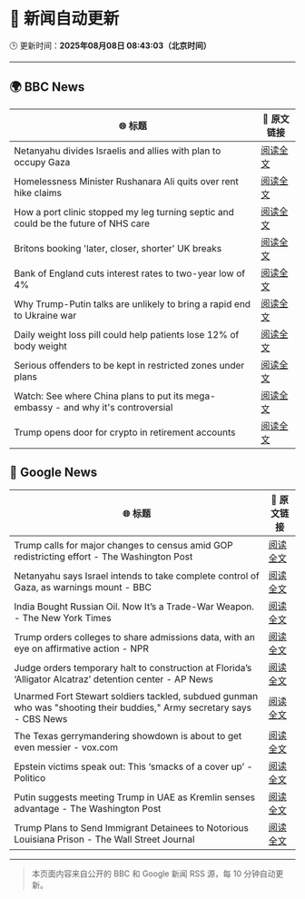 # 🧠 新闻自动更新

🕒 更新时间：**2025年08月08日 08:43:03（北京时间）**

---

## 🌍 BBC News

| 🌐 标题 | 🔗 原文链接 |
|--------|-------------|
| Netanyahu divides Israelis and allies with plan to occupy Gaza | [阅读全文](https://www.bbc.com/news/articles/cj4w2q9k4pjo?at_medium=RSS&at_campaign=rss) |
| Homelessness Minister Rushanara Ali quits over rent hike claims | [阅读全文](https://www.bbc.com/news/articles/clyd3l2x2n8o?at_medium=RSS&at_campaign=rss) |
| How a port clinic stopped my leg turning septic and could be the future of NHS care | [阅读全文](https://www.bbc.com/news/articles/cm21z711g59o?at_medium=RSS&at_campaign=rss) |
| Britons booking 'later, closer, shorter' UK breaks | [阅读全文](https://www.bbc.com/news/articles/c939gx4gqwpo?at_medium=RSS&at_campaign=rss) |
| Bank of England cuts interest rates to two-year low of 4% | [阅读全文](https://www.bbc.com/news/articles/c5yprwyxjlxo?at_medium=RSS&at_campaign=rss) |
| Why Trump-Putin talks are unlikely to bring a rapid end to Ukraine war | [阅读全文](https://www.bbc.com/news/articles/c14gkkzvpx8o?at_medium=RSS&at_campaign=rss) |
| Daily weight loss pill could help patients lose 12% of body weight | [阅读全文](https://www.bbc.com/news/articles/czerly4wwwyo?at_medium=RSS&at_campaign=rss) |
| Serious offenders to be kept in restricted zones under plans | [阅读全文](https://www.bbc.com/news/articles/ce832zyg1vlo?at_medium=RSS&at_campaign=rss) |
| Watch: See where China plans to put its mega-embassy - and why it's controversial | [阅读全文](https://www.bbc.com/news/videos/cgjy814d367o?at_medium=RSS&at_campaign=rss) |
| Trump opens door for crypto in retirement accounts | [阅读全文](https://www.bbc.com/news/articles/c62w8ewg849o?at_medium=RSS&at_campaign=rss) |

## 📰 Google News

| 🌐 标题 | 🔗 原文链接 |
|--------|-------------|
| Trump calls for major changes to census amid GOP redistricting effort - The Washington Post | [阅读全文](https://news.google.com/rss/articles/CBMitAFBVV95cUxPYlVJdmNXTmhRN25WWVc5NVZuVUp6ODRGYTlKREZndnhFdmtRVUhHTlhvTzB5cHpWb0wwcnNzSmpObTgzSUpNTHR5X1I1OGhKRFNJZmtLU3VlSk0tUWlhamFtcWhvVkdiSmdrVVdVNnE4MzBkWEVKSGJKd2NOMnVTV2tDaUJNQ0YtcVdTTnktT1JBd1BpWTBDd0VtLWxtQ09zbThQejgtM3huR0JITU1IdmJLQjY?oc=5) |
| Netanyahu says Israel intends to take complete control of Gaza, as warnings mount - BBC | [阅读全文](https://news.google.com/rss/articles/CBMiWkFVX3lxTE1OM2dZcU42YWFkZXh3ZC1sLXl5MVU2SFJRbi03TTJTSU9lY0VodXNNMUNqQmpvaFhNLVFxcEp0ZEdDdmxTUzJWanlnSXAzcmJyNUFMSVhRTHBzUdIBX0FVX3lxTE5sbG1wNUFWY1h3MEhjcDdodWFVLWNoUzZFekliZ0hUSVNMTG1PdklLbHRUWVV4OTVVNXY5UW9kLWJ1OWlzS3BVbFNBQS0zUlRzN2ZXUkZKZ2NmbVVjUHNn?oc=5) |
| India Bought Russian Oil. Now It’s a Trade-War Weapon. - The New York Times | [阅读全文](https://news.google.com/rss/articles/CBMie0FVX3lxTFBTU05CcFZ5bmRRYTdwUmV3R2xFRWgtZVk2eUxPUWRvLWdQdmRYUWNpYVVDRkZLLVhpMHpzVG1qNzdXSEtfZDM0bndrdkl4bW9zRTlsYWRfQ3JfWWRlNnRWNmF0WldldGRadjhFU2VPMlBPODY0enp4Uzg4UQ?oc=5) |
| Trump orders colleges to share admissions data, with an eye on affirmative action - NPR | [阅读全文](https://news.google.com/rss/articles/CBMikgFBVV95cUxPQkdYejdiblI3VGg2TEpBZ3psSzlzMkxkTDQ1clFSaDVxak8zbmpiRkZ6a2hGRFg2dG11TmhkVVBkR3g4WEkxaF94VHZIa0NuRk5hUEtKZXNBWkhwemtPVU1sRlp3UFhEZ1RESFQxclBqdFh1VTZVTWlLOENDVEhuWlVGaFFiUnRGdnExaWp5c1lXUQ?oc=5) |
| Judge orders temporary halt to construction at Florida’s ‘Alligator Alcatraz’ detention center - AP News | [阅读全文](https://news.google.com/rss/articles/CBMinAFBVV95cUxPR0NMNGtYZHFqLUxWbHVfQ1FmYmc1VENHRDM3LTYwNks1TFU3b2l0b2lEbmZlOVc2bXRCS2V3R0Q1dmtWWEFHRzR2OUN3ZzJEYzhXWHBKNm41elpKLVZDVEJBa25HWnhIZVNDUk81VEpWTUJJZE1NUzRRajZicXd3NXI5VWpYZ1NoRllWLVJXSkJCM1V2X0ZWTFg1TjY?oc=5) |
| Unarmed Fort Stewart soldiers tackled, subdued gunman who was "shooting their buddies," Army secretary says - CBS News | [阅读全文](https://news.google.com/rss/articles/CBMiiwFBVV95cUxQSndoaWc3X29JUW84OFVXR1RGZ0diY3ZhQnlGLS1EUmdqTnpLVHVpZFc1aEluamFHZmwwSHE5RTdJVk9qNFBqQWhQR2dsZzk4MnFzbldCa1g0VXR4bDF5ejg5ZHdBMWRnTVVMc1VBbzFUS3VLdHQyUnZXQWJXSFVkT1hIYlVIbXIwZm5V0gGQAUFVX3lxTE9JTHRKTlJjLUxLMzZvUjRacVFkVWtqVW5KdjI2MUhYZ1lYNlBfMmhfbDBqdUhtdjh0dmV3Qk80dW9vU2lpSkU4bGl5QV9uelRrZ0JSUE44VHBXM05SMmU3S25kWlVfR2tKX3FVZDZWTnV4Sl9VRVJzS21RU1dEbG4tTy1jb2FORnE5OHc1TnhGTg?oc=5) |
| The Texas gerrymandering showdown is about to get even messier - vox.com | [阅读全文](https://news.google.com/rss/articles/CBMiowFBVV95cUxQNVNiMHpzaTJJbzluV2lXQ1Q1MlgtUkhqY1oyVGpibzg4WWp0YS1fWF9XZ0prOGhpQ2JneEQwNlpEVFdMVkhmU1R0U0V1ODJwVUtYNmRRWGZFS3I2UDVRRVgybmV0Y2E4dFVZTHZoYk10TVBxUENHNkNRaFhuUFpaanlfeXhXalBTWHA4MzJuVVR5MzBjUVVGZGQzM2xkY21zak84?oc=5) |
| Epstein victims speak out: This ‘smacks of a cover up’ - Politico | [阅读全文](https://news.google.com/rss/articles/CBMisgFBVV95cUxOY051SWdfQlFVTTE4cExRN0hwb0ItTGV1UEQ5OHJ6S0hKZ3FsbWIwWHNOX0JqNFhhNTMzczdscmZjYzFVR3FLbUFDTnhSVnFsbVRLcGpfSE1YYUk3bWJDbFdncmFiWUwyV0I3TnQ4TVA1NWZNeW5MQ3M1ZkpuLVlaZWJwdjh0T3FQWkNKSFpjVG9vVGxnOE5PYU9wWDZLbDZ0bTNQM3VpSmQ4NVRWcG5HMEpB?oc=5) |
| Putin suggests meeting Trump in UAE as Kremlin senses advantage - The Washington Post | [阅读全文](https://news.google.com/rss/articles/CBMiiwFBVV95cUxPRU40Y0czN0syTEloZmVPZU81UkdWektENjNLLUw1LXNCTF9jc1VhcXpWcVZZMHlic251MFJ2TXAyd1UycDhTQ2xnNGdxM0hzcUhNblZCVlFFU25ibmpDdG8zeUlJR2NwNDlKVU9CTFRHOTdMZjlZRjFHbWJUZjlzVWxxSDF5a29mcDM4?oc=5) |
| Trump Plans to Send Immigrant Detainees to Notorious Louisiana Prison - The Wall Street Journal | [阅读全文](https://news.google.com/rss/articles/CBMiigFBVV95cUxNdnhFWEotUGtrRDhyYWZud0NIV01QLVVwbTRKQVFxSmh1bFd0WGJnakVvdGtKWTVsYkhfdkQtSzQ2TjFjZXlxY1RjUlN4cjFvSGxCVTQ2NTdvTkFVbjgyUWFxZlFDRHl4ODI3cWFCckdUNUQ5c0o3eVNNcnc4bGsxdW1VZjhHazE4U1E?oc=5) |

---
> 本页面内容来自公开的 BBC 和 Google 新闻 RSS 源，每 10 分钟自动更新。